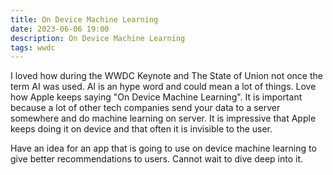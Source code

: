 ```yaml
---
title: On Device Machine Learning
date: 2023-06-06 19:00
description: On Device Machine Learning
tags: wwdc
---
```


I loved how during the WWDC Keynote and The State of Union not once the term AI was used. AI is an hype word and could mean a lot of things. 
Love how Apple keeps saying "On Device Machine Learning". It is important because a lot of other tech companies send your data to a server somewhere and do machine learning on server.
It is impressive that Apple keeps doing it on device and that often it is invisible to the user.

Have an idea for an app that is going to use on device machine learning to give better recommendations to users.
Cannot wait to dive deep into it.
